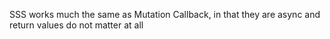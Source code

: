 SSS works much the same as Mutation Callback, in that they are async and return values do not matter at all
